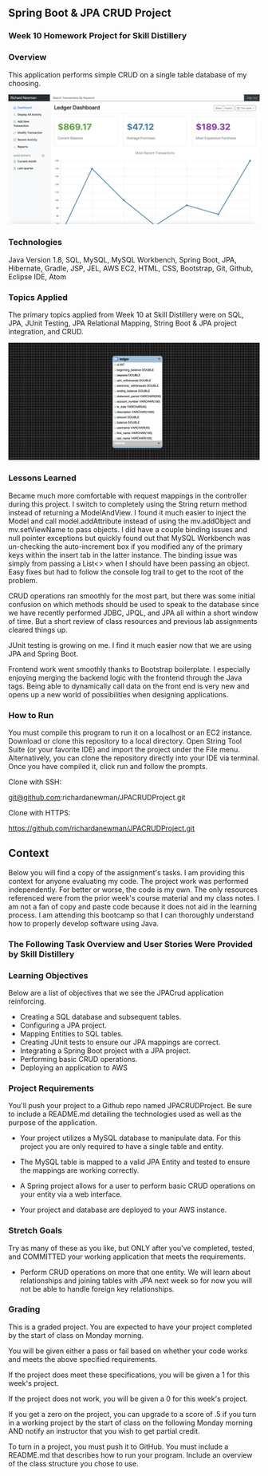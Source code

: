 ## Spring Boot & JPA CRUD Project

### Week 10 Homework Project for Skill Distillery

### Overview

This application performs simple CRUD on a single table database of my choosing.

![EER Diagram](https://github.com/richardanewman/richardanewman.github.io/blob/master/images/Ledger.png)

### Technologies

Java Version 1.8, SQL, MySQL, MySQL Workbench, Spring Boot, JPA, Hibernate, Gradle, JSP, JEL, AWS EC2, HTML, CSS, Bootstrap, Git, Github, Eclipse IDE, Atom

### Topics Applied

The primary topics applied from Week 10 at Skill Distillery were on SQL, JPA, JUnit Testing, JPA Relational Mapping, String Boot & JPA project integration, and CRUD.

![EER Diagram](https://github.com/richardanewman/richardanewman.github.io/blob/master/images/jpa-crud-project.png)

### Lessons Learned

Became much more comfortable with request mappings in the controller during this project. I switch to completely using the String return method instead of returning a ModelAndView. I found it much easier to inject the Model and call model.addAttribute instead of using the mv.addObject and mv.setViewName to pass objects. I did have a couple binding issues and null pointer exceptions but quickly found out that MySQL Workbench was un-checking the auto-increment box if you modified any of the primary keys within the insert tab in the latter instance. The binding issue was simply from passing a List<> when I should have been passing an object. Easy fixes but had to follow the console log trail to get to the root of the problem.

CRUD operations ran smoothly for the most part, but there was some initial confusion on which methods should be used to speak to the database since we have recently performed JDBC, JPQL, and JPA all within a short window of time. But a short review of class resources and previous lab assignments cleared things up.

JUnit testing is growing on me. I find it much easier now that we are using JPA and Spring Boot.

Frontend work went smoothly thanks to Bootstrap boilerplate. I especially enjoying merging the backend logic with the frontend through the Java tags. Being able to dynamically call data on the front end is very new and opens up a new world of possibilities when designing applications. 












### How to Run

You must compile this program to run it on a localhost or an EC2 instance. Download or clone this repository to a local directory. Open String Tool Suite (or your favorite IDE) and import the project under the File menu. Alternatively, you can clone the repository directly into your IDE via terminal. Once you have compiled it, click run and follow the prompts.

Clone with SSH:

git@github.com:richardanewman/JPACRUDProject.git

Clone with HTTPS:

https://github.com/richardanewman/JPACRUDProject.git


## Context

Below you will find a copy of the assignment's tasks. I am providing this context for anyone evaluating my code. The project work was performed independently. For better or worse, the code is my own. The only resources referenced were from the prior week's course material and my class notes. I am not a fan of copy and paste code because it does not aid in the learning process. I am attending this bootcamp so that I can thoroughly understand how to properly develop software using Java.

### The Following Task Overview and User Stories Were Provided by Skill Distillery

### Learning Objectives

Below are a list of objectives that we see the JPACrud application reinforcing.

* Creating a SQL database and subsequent tables.
* Configuring a JPA project.
* Mapping Entities to SQL tables.
* Creating JUnit tests to ensure our JPA mappings are correct.
* Integrating a Spring Boot project with a JPA project.
* Performing basic CRUD operations.
* Deploying an application to AWS

### Project Requirements

You'll push your project to a Github repo named JPACRUDProject. Be sure to include a README.md detailing the technologies used as well as the purpose of the application.

* Your project utilizes a MySQL database to manipulate data. For this project you are only required to have a single  table and entity.

* The MySQL table is mapped to a valid JPA Entity and tested to ensure the mappings are working correctly.

* A Spring project allows for a user to perform basic CRUD operations on your entity via a web interface.

* Your project and database are deployed to your AWS instance.

### Stretch Goals

Try as many of these as you like, but ONLY after you've completed, tested, and COMMITTED your working application that meets the requirements.

* Perform CRUD operations on more that one entity. We will learn about relationships and joining tables with JPA next week so for now you will not be able to handle foreign key relationships.

### Grading

This is a graded project. You are expected to have your project completed by the start of class on Monday morning.

You will be given either a pass or fail based on whether your code works and meets the above specified requirements.

If the project does meet these specifications, you will be given a 1 for this week's project.

If the project does not work, you will be given a 0 for this week's project.

If you get a zero on the project, you can upgrade to a score of .5 if you turn in a working project by the start of class on the following Monday morning AND notify an instructor that you wish to get partial credit.

To turn in a project, you must push it to GitHub. You must include a README.md that describes how to run your program. Include an overview of the class structure you chose to use.
